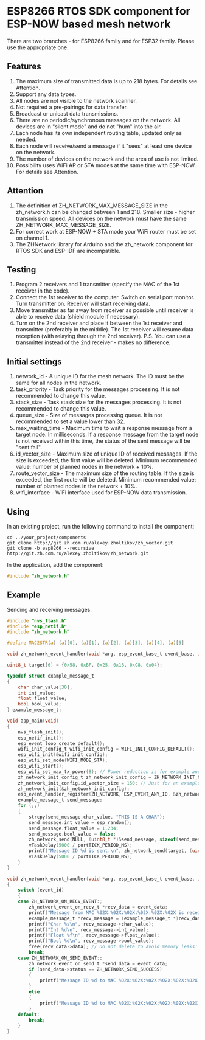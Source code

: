 # ESP8266 RTOS SDK component for ESP-NOW based mesh network

There are two branches - for ESP8266 family and for ESP32 family. Please use the appropriate one.

## Features

1. The maximum size of transmitted data is up to 218 bytes. For details see Attention.
2. Support any data types.
3. All nodes are not visible to the network scanner.
4. Not required a pre-pairings for data transfer.
5. Broadcast or unicast data transmissions.
6. There are no periodic/synchronous messages on the network. All devices are in "silent mode" and do not "hum" into the air.
7. Each node has its own independent routing table, updated only as needed.
8. Each node will receive/send a message if it "sees" at least one device on the network.
9. The number of devices on the network and the area of use is not limited.
10. Possibility uses WiFi AP or STA modes at the same time with ESP-NOW. For details see Attention.

## Attention

1. The definition of ZH_NETWORK_MAX_MESSAGE_SIZE in the zh_network.h can be changed between 1 and 218. Smaller size - higher transmission speed. All devices on the network must have the same ZH_NETWORK_MAX_MESSAGE_SIZE.
2. For correct work at ESP-NOW + STA mode your WiFi router must be set on channel 1.
3. The ZHNetwork library for Arduino and the zh_network component for RTOS SDK and ESP-IDF are incompatible.

## Testing

1. Program 2 receivers and 1 transmitter (specify the MAC of the 1st receiver in the code).
2. Connect the 1st receiver to the computer. Switch on serial port monitor. Turn transmitter on. Receiver will start receiving data.
3. Move transmitter as far away from receiver as possible until receiver is able to receive data (shield module if necessary).
4. Turn on the 2nd receiver and place it between the 1st receiver and transmitter (preferably in the middle). The 1st receiver will resume data reception (with relaying through the 2nd receiver). P.S. You can use a transmitter instead of the 2nd receiver - makes no difference.

## Initial settings

1. network_id - A unique ID for the mesh network. The ID must be the same for all nodes in the network.
2. task_priority - Task priority for the messages processing. It is not recommended to change this value.
3. stack_size - Task stask size for the messages processing. It is not recommended to change this value.
4. queue_size - Size of messages processing queue. It is not recommended to set a value lower than 32.
5. max_waiting_time - Maximum time to wait a response message from a target node. In milliseconds. If a response message from the target node is not received within this time, the status of the sent message will be "sent fail".
6. id_vector_size - Maximum size of unique ID of received messages. If the size is exceeded, the first value will be deleted. Minimum recommended value: number of planned nodes in the network + 10%.
7. route_vector_size - The maximum size of the routing table. If the size is exceeded, the first route will be deleted. Minimum recommended value: number of planned nodes in the network + 10%.
8. wifi_interface -  WiFi interface used for ESP-NOW data transmission.

## Using

In an existing project, run the following command to install the component:

```text
cd ../your_project/components
git clone http://git.zh.com.ru/alexey.zholtikov/zh_vector.git
git clone -b esp8266 --recursive http://git.zh.com.ru/alexey.zholtikov/zh_network.git
```

In the application, add the component:

```c
#include "zh_network.h"
```

## Example

Sending and receiving messages:

```c
#include "nvs_flash.h"
#include "esp_netif.h"
#include "zh_network.h"

#define MAC2STR(a) (a)[0], (a)[1], (a)[2], (a)[3], (a)[4], (a)[5]

void zh_network_event_handler(void *arg, esp_event_base_t event_base, int32_t event_id, void *event_data);

uint8_t target[6] = {0x58, 0xBF, 0x25, 0x18, 0xC8, 0x04};

typedef struct example_message_t
{
    char char_value[30];
    int int_value;
    float float_value;
    bool bool_value;
} example_message_t;

void app_main(void)
{
    nvs_flash_init();
    esp_netif_init();
    esp_event_loop_create_default();
    wifi_init_config_t wifi_init_config = WIFI_INIT_CONFIG_DEFAULT();
    esp_wifi_init(&wifi_init_config);
    esp_wifi_set_mode(WIFI_MODE_STA);
    esp_wifi_start();
    esp_wifi_set_max_tx_power(8); // Power reduction is for example and testing purposes only. Do not use in your own programs!
    zh_network_init_config_t zh_network_init_config = ZH_NETWORK_INIT_CONFIG_DEFAULT();
    zh_network_init_config.id_vector_size = 150; // Just for an example of how to change the default values.
    zh_network_init(&zh_network_init_config);
    esp_event_handler_register(ZH_NETWORK, ESP_EVENT_ANY_ID, &zh_network_event_handler, NULL);
    example_message_t send_message;
    for (;;)
    {
        strcpy(send_message.char_value, "THIS IS A CHAR");
        send_message.int_value = esp_random();
        send_message.float_value = 1.234;
        send_message.bool_value = false;
        zh_network_send(NULL, (uint8_t *)&send_message, sizeof(send_message));
        vTaskDelay(5000 / portTICK_PERIOD_MS);
        printf("Message ID %d is sent.\n", zh_network_send(target, (uint8_t *)&send_message, sizeof(send_message)));
        vTaskDelay(5000 / portTICK_PERIOD_MS);
    }
}

void zh_network_event_handler(void *arg, esp_event_base_t event_base, int32_t event_id, void *event_data)
{
    switch (event_id)
    {
    case ZH_NETWORK_ON_RECV_EVENT:;
        zh_network_event_on_recv_t *recv_data = event_data;
        printf("Message from MAC %02X:%02X:%02X:%02X:%02X:%02X is received. Data lenght %d bytes.\n", MAC2STR(recv_data->mac_addr), recv_data->data_len);
        example_message_t *recv_message = (example_message_t *)recv_data->data;
        printf("Char %s\n", recv_message->char_value);
        printf("Int %d\n", recv_message->int_value);
        printf("Float %f\n", recv_message->float_value);
        printf("Bool %d\n", recv_message->bool_value);
        free(recv_data->data); // Do not delete to avoid memory leaks!
        break;
    case ZH_NETWORK_ON_SEND_EVENT:;
        zh_network_event_on_send_t *send_data = event_data;
        if (send_data->status == ZH_NETWORK_SEND_SUCCESS)
        {
            printf("Message ID %d to MAC %02X:%02X:%02X:%02X:%02X:%02X sent success.\n", send_data->message_id, MAC2STR(send_data->mac_addr));
        }
        else
        {
            printf("Message ID %d to MAC %02X:%02X:%02X:%02X:%02X:%02X sent fail.\n", send_data->message_id, MAC2STR(send_data->mac_addr));
        }
    default:
        break;
    }
}
```
